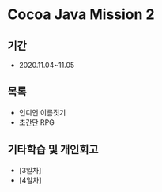 # Cocoa Java Mission 2

## 기간
- 2020.11.04~11.05
## 목록
- 인디언 이름짓기
- 초간단 RPG


## 기타학습 및 개인회고
- [3일차]
- [4일차]